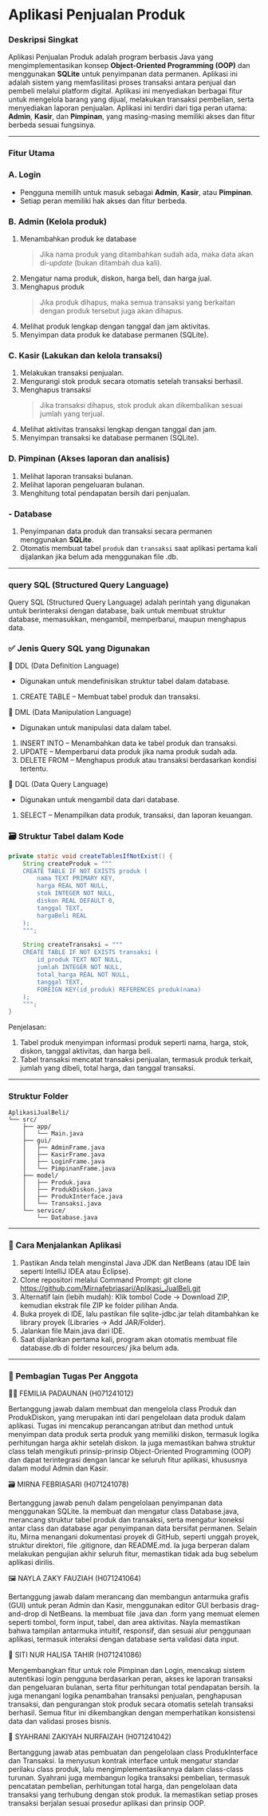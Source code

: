  # Aplikasi Penjualan Produk

### Deskripsi Singkat
Aplikasi Penjualan Produk adalah program berbasis Java yang mengimplementasikan konsep **Object-Oriented Programming (OOP)** dan menggunakan **SQLite** untuk penyimpanan data permanen. Aplikasi ini adalah sistem yang memfasilitasi proses transaksi antara penjual dan pembeli melalui platform digital. Aplikasi ini menyediakan berbagai fitur untuk mengelola barang yang dijual, melakukan transaksi pembelian, serta menyediakan laporan penjualan. Aplikasi ini terdiri dari tiga peran utama: **Admin**, **Kasir**, dan **Pimpinan**, yang masing-masing memiliki akses dan fitur berbeda sesuai fungsinya.

---

### Fitur Utama

### A. Login
- Pengguna memilih untuk masuk sebagai **Admin**, **Kasir**, atau **Pimpinan**.
- Setiap peran memiliki hak akses dan fitur berbeda.
### B. Admin  (Kelola produk)
1. Menambahkan produk ke database  
   > Jika nama produk yang ditambahkan sudah ada, maka data akan di-*update* (bukan ditambah dua kali).
2. Mengatur nama produk, diskon, harga beli, dan harga jual.
3. Menghapus produk  
   > Jika produk dihapus, maka semua transaksi yang berkaitan dengan produk tersebut juga akan dihapus.
4. Melihat produk lengkap dengan tanggal dan jam aktivitas.
5. Menyimpan data produk ke database permanen (SQLite).

### C. Kasir (Lakukan dan kelola transaksi)
1. Melakukan transaksi penjualan.
2. Mengurangi stok produk secara otomatis setelah transaksi berhasil.
3. Menghapus transaksi  
   > Jika transaksi dihapus, stok produk akan dikembalikan sesuai jumlah yang terjual.
4. Melihat aktivitas transaksi lengkap dengan tanggal dan jam.
5. Menyimpan transaksi ke database permanen (SQLite).

### D. Pimpinan (Akses laporan dan analisis)
1. Melihat laporan transaksi bulanan.
2. Melihat laporan pengeluaran bulanan.
3. Menghitung total pendapatan bersih dari penjualan.

### - Database
1. Penyimpanan data produk dan transaksi secara permanen menggunakan **SQLite**.
2. Otomatis membuat tabel `produk` dan `transaksi` saat aplikasi pertama kali dijalankan jika belum ada menggunakan file .db.
   
---
### query SQL (Structured Query Language)
Query SQL (Structured Query Language) adalah perintah yang digunakan untuk berinteraksi dengan database, baik untuk membuat struktur database, memasukkan, mengambil, memperbarui, maupun menghapus data. 

### ✅ Jenis Query SQL yang Digunakan
🔷 DDL (Data Definition Language)
- Digunakan untuk mendefinisikan struktur tabel dalam database.
1. CREATE TABLE – Membuat tabel produk dan transaksi.

🔷 DML (Data Manipulation Language)
- Digunakan untuk manipulasi data dalam tabel.
1. INSERT INTO – Menambahkan data ke tabel produk dan transaksi.
2. UPDATE – Memperbarui data produk jika nama produk sudah ada.
3. DELETE FROM – Menghapus produk atau transaksi berdasarkan kondisi tertentu.

🔷 DQL (Data Query Language)
- Digunakan untuk mengambil data dari database.
1. SELECT – Menampilkan data produk, transaksi, dan laporan keuangan.


### 🗃️ Struktur Tabel dalam Kode

```java
private static void createTablesIfNotExist() {
    String createProduk = """
    CREATE TABLE IF NOT EXISTS produk (
        nama TEXT PRIMARY KEY,
        harga REAL NOT NULL,
        stok INTEGER NOT NULL,
        diskon REAL DEFAULT 0,
        tanggal TEXT,
        hargaBeli REAL
    );
    """;

    String createTransaksi = """
    CREATE TABLE IF NOT EXISTS transaksi (
        id_produk TEXT NOT NULL,
        jumlah INTEGER NOT NULL,
        total_harga REAL NOT NULL,
        tanggal TEXT,
        FOREIGN KEY(id_produk) REFERENCES produk(nama)
    );
    """;
}

```


Penjelasan:
1. Tabel produk menyimpan informasi produk seperti nama, harga, stok, diskon, tanggal aktivitas, dan harga beli.
2. Tabel transaksi mencatat transaksi penjualan, termasuk produk terkait, jumlah yang dibeli, total harga, dan tanggal transaksi.

     
---

### Struktur Folder
```
AplikasiJualBeli/
└── src/  
    ├── app/
    │   └── Main.java
    ├── gui/
    │   ├── AdminFrame.java
    │   ├── KasirFrame.java
    │   ├── LoginFrame.java
    │   └── PimpinanFrame.java
    ├── model/
    │   ├── Produk.java
    │   ├── ProdukDiskon.java
    │   ├── ProdukInterface.java
    │   └── Transaksi.java
    └── service/
        └── Database.java

```
---
### 🚀 Cara Menjalankan Aplikasi
1. Pastikan Anda telah menginstal Java JDK dan NetBeans (atau IDE lain seperti IntelliJ IDEA atau Eclipse).
2. Clone repositori melalui Command Prompt: git clone https://github.com/Mirnafebriasari/Aplikasi_JualBeli.git
3. Alternatif lain (lebih mudah): Klik tombol Code → Download ZIP, kemudian ekstrak file ZIP ke folder pilihan Anda.
4. Buka proyek di IDE, lalu pastikan file sqlite-jdbc.jar telah ditambahkan ke library proyek (Libraries → Add JAR/Folder).
5. Jalankan file Main.java dari IDE.
6. Saat dijalankan pertama kali, program akan otomatis membuat file database.db di folder resources/ jika belum ada.
---


### 📌 Pembagian Tugas Per Anggota
👩‍💻 FEMILIA PADAUNAN (H071241012)

Bertanggung jawab dalam membuat dan mengelola class Produk dan ProdukDiskon, yang merupakan inti dari pengelolaan data produk dalam aplikasi. Tugas ini mencakup perancangan atribut dan method untuk menyimpan data produk serta produk yang memiliki diskon, termasuk logika perhitungan harga akhir setelah diskon. Ia juga memastikan bahwa struktur class telah mengikuti prinsip-prinsip Object-Oriented Programming (OOP) dan dapat terintegrasi dengan lancar ke seluruh fitur aplikasi, khususnya dalam modul Admin dan Kasir.

🗃️ MIRNA FEBRIASARI (H071241078)

Bertanggung jawab penuh dalam pengelolaan penyimpanan data menggunakan SQLite. Ia membuat dan mengatur class Database.java, merancang struktur tabel produk dan transaksi, serta mengatur koneksi antar class dan database agar penyimpanan data bersifat permanen.
Selain itu, Mirna menangani dokumentasi proyek di GitHub, seperti unggah proyek, struktur direktori, file .gitignore, dan README.md. Ia juga berperan dalam melakukan pengujian akhir seluruh fitur, memastikan tidak ada bug sebelum aplikasi dirilis.

🖼️ NAYLA ZAKY FAUZIAH (H071241064)

Bertanggung jawab dalam merancang dan membangun antarmuka grafis (GUI) untuk peran Admin dan Kasir, menggunakan editor GUI berbasis drag-and-drop di NetBeans. Ia membuat file .java dan .form yang memuat elemen seperti tombol, form input, tabel, dan area aktivitas. Nayla memastikan bahwa tampilan antarmuka intuitif, responsif, dan sesuai alur penggunaan aplikasi, termasuk interaksi dengan database serta validasi data input.

🔐 SITI NUR HALISA TAHIR (H071241086)

Mengembangkan fitur untuk role Pimpinan dan Login, mencakup sistem autentikasi login pengguna berdasarkan peran, akses ke laporan transaksi dan pengeluaran bulanan, serta fitur perhitungan total pendapatan bersih. Ia juga menangani logika penambahan transaksi penjualan, penghapusan transaksi, dan pengurangan stok produk secara otomatis setelah transaksi berhasil. Semua fitur ini dikembangkan dengan memperhatikan konsistensi data dan validasi proses bisnis.

🧾 SYAHRANI ZAKIYAH NURFAIZAH (H071241042)

Bertanggung jawab atas pembuatan dan pengelolaan class ProdukInterface dan Transaksi. Ia menyusun kontrak interface untuk mengatur standar perilaku class produk, lalu mengimplementasikannya dalam class-class turunan. Syahrani juga membangun logika transaksi pembelian, termasuk pencatatan pembelian, perhitungan total harga, dan pengelolaan data transaksi yang terhubung dengan stok produk. Ia memastikan setiap proses transaksi berjalan sesuai prosedur aplikasi dan prinsip OOP.




